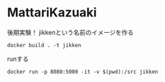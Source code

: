 # MattariKazuaki
後期実験！
jikkenという名前のイメージを作る
```
docker build . -t jikken
``` 
runする
```
docker run -p 8080:5000 -it -v $(pwd):/src jikken
``` 

